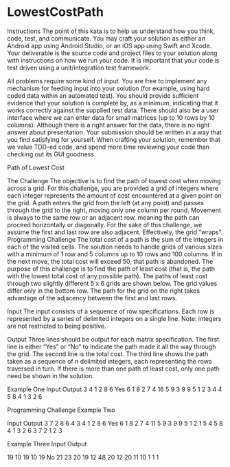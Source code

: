 # LowestCostPath

Instructions
The point of this kata is to help us understand how you think, code, test, and communicate. You
may craft your solution as either an Android app using Android Studio, or an iOS app using
Swift and Xcode. Your deliverable is the source code and project files to your solution along
with instructions on how we run your code. It is important that your code is test driven using a
unit/integration test framework.

All problems require some kind of input. You are free to implement any mechanism for feeding
input into your solution (for example, using hard coded data within an automated test). You
should provide sufficient evidence that your solution is complete by, as a minimum, indicating
that it works correctly against the supplied test data. There should also be a user interface where
we can enter data for small matrices (up to 10 rows by 10 columns).
Although there is a right answer for the data, there is no right answer about presentation. Your
submission should be written in a way that you find satisfying for yourself. When crafting your
solution, remember that we value TDD-ed code, and spend more time reviewing your code than
checking out its GUI goodness.

Path of Lowest Cost

The Challenge
The objective is to find the path of lowest cost when moving across a grid. For this challenge,
you are provided a grid of integers where each integer represents the amount of cost encountered
at a given point on the grid. A path enters the grid from the left (at any point) and passes through
the grid to the right, moving only one column per round. Movement is always to the same row or
an adjacent row, meaning the path can proceed horizontally or diagonally. For the sake of this
challenge, we assume the first and last row are also adjacent. Effectively, the grid “wraps”.
Programming Challenge
The total cost of a path is the sum of the integers in each of the visited cells. The solution needs
to handle grids of various sizes with a minimum of 1 row and 5 columns up to 10 rows and 100
columns. If in the next move, the total cost will exceed 50, that path is abandoned.
The purpose of this challenge is to find the path of least cost (that is, the path with the lowest
total cost of any possible path). The paths of least cost through two slightly different 5 x 6 grids
are shown below. The grid values differ only in the bottom row. The path for the grid on the
right takes advantage of the adjacency between the first and last rows.

Input
The input consists of a sequence of row specifications. Each row is represented by a series of
delimited integers on a single line. Note: integers are not restricted to being positive.

Output
Three lines should be output for each matrix specification. The first line is either “Yes” or “No”
to indicate the path made it all the way through the grid. The second line is the total cost. The
third line shows the path taken as a sequence of n delimited integers, each representing the rows
traversed in turn. If there is more than one path of least cost, only one path need be shown in the
solution.

Example One
Input           Output
3 4 1 2 8 6     Yes
6 1 8 2 7 4     16
5 9 3 9 9 5     1 2 3 4 4 5
8 4 1 3 2 6

Programming Challenge
Example Two

Input           Output
3 7 2 8 6 4
3 4 1 2 8 6     Yes
6 1 8 2 7 4     11
5 9 3 9 9 5     1 2 1 5 4 5
8 4 1 3 2 6
3 7 2 1 2 3


Example Three
Input           Output

19 10 19 10 19  No
21 23 20 19 12  48
20 12 20 11 10  1 1 1
